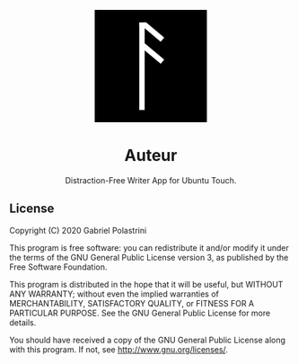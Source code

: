 <p align="center">
  <img src="./assets/logo.svg" alt="Icon" width="200px"/>
</p>
<h1 align="center">Auteur</h1>
<p align="center">
  Distraction-Free Writer App for Ubuntu Touch.
</p>

## License

Copyright (C) 2020  Gabriel Polastrini

This program is free software: you can redistribute it and/or modify it under the terms of the GNU General Public License version 3, as published
by the Free Software Foundation.

This program is distributed in the hope that it will be useful, but WITHOUT ANY WARRANTY; without even the implied warranties of MERCHANTABILITY, SATISFACTORY QUALITY, or FITNESS FOR A PARTICULAR PURPOSE.  See the GNU General Public License for more details.

You should have received a copy of the GNU General Public License along with this program.  If not, see <http://www.gnu.org/licenses/>.
